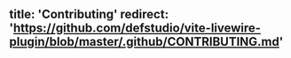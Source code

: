 title: 'Contributing'
redirect: 'https://github.com/defstudio/vite-livewire-plugin/blob/master/.github/CONTRIBUTING.md'
---

